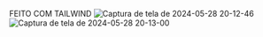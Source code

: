FEITO COM TAILWIND
![Captura de tela de 2024-05-28 20-12-46](https://github.com/GabrielMbarbosa/tailwind/assets/109046409/f1d3b95c-f562-4ecd-b4eb-c69704f6cd71)
![Captura de tela de 2024-05-28 20-13-00](https://github.com/GabrielMbarbosa/tailwind/assets/109046409/f5fc194d-6a15-4ae2-a384-3c3506c8beb0)
